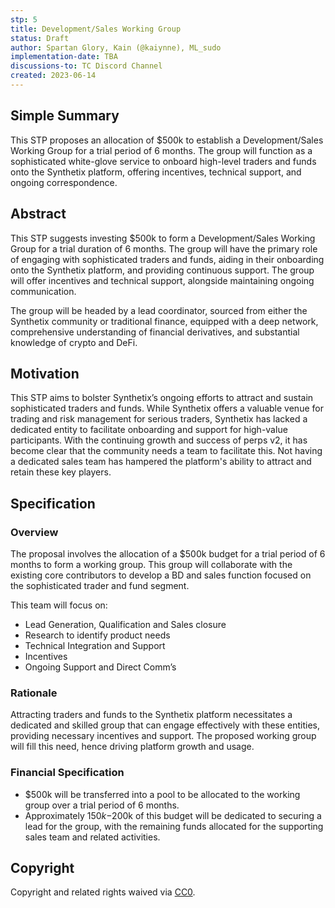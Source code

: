 ```yaml
---
stp: 5
title: Development/Sales Working Group 
status: Draft
author: Spartan Glory, Kain (@kaiynne), ML_sudo
implementation-date: TBA
discussions-to: TC Discord Channel
created: 2023-06-14
---
```


## Simple Summary
This STP proposes an allocation of $500k to establish a Development/Sales Working Group for a trial period of 6 months. The group will function as a sophisticated white-glove service to onboard high-level traders and funds onto the Synthetix platform, offering incentives, technical support, and ongoing correspondence.

## Abstract
This STP suggests investing $500k to form a Development/Sales Working Group for a trial duration of 6 months. The group will have the primary role of engaging with sophisticated traders and funds, aiding in their onboarding onto the Synthetix platform, and providing continuous support. The group will offer incentives and technical support, alongside maintaining ongoing communication.

The group will be headed by a lead coordinator, sourced from either the Synthetix community or traditional finance, equipped with a deep network, comprehensive understanding of financial derivatives, and substantial knowledge of crypto and DeFi.

## Motivation
This STP aims to bolster Synthetix’s ongoing efforts  to attract and sustain sophisticated traders and funds. While Synthetix offers a valuable venue for trading and risk management for serious traders, Synthetix has lacked a dedicated entity to facilitate onboarding and support for high-value participants. With the continuing growth and success of perps v2, it has become clear that the community needs a team to facilitate this. Not having a dedicated sales team has  hampered the platform's ability to attract and retain these key players.

## Specification

### Overview
The proposal involves the allocation of a $500k budget for a trial period of 6 months to form a working group. This group will collaborate with the existing core contributors to develop a BD and sales function focused on the sophisticated trader and fund segment.

This team will focus on:
- Lead Generation, Qualification and Sales closure
- Research to identify product needs
- Technical Integration and Support
- Incentives
- Ongoing Support and Direct Comm’s

### Rationale
Attracting traders and funds to the Synthetix platform necessitates a dedicated and skilled group that can engage effectively with these entities, providing necessary incentives and support. The proposed working group will fill this need, hence driving platform growth and usage. 

### Financial Specification
* $500k will be transferred into a pool to be allocated to the working group over a trial period of 6 months.
* Approximately $150k-$200k of this budget will be dedicated to securing a lead for the group, with the remaining funds allocated for the supporting sales team and related activities.

## Copyright
Copyright and related rights waived via [CC0](https://creativecommons.org/publicdomain/zero/1.0/).
